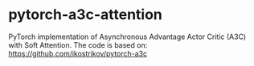 # pytorch-a3c-attention
PyTorch implementation of Asynchronous Advantage Actor Critic (A3C) with Soft Attention.
The code is based on: https://github.com/ikostrikov/pytorch-a3c
